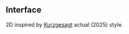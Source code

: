 ## Interface

2D inspired by [Kurzgesagt](<https://en.wikipedia.org/wiki/Kurzgesagt>) actual (2025) style.